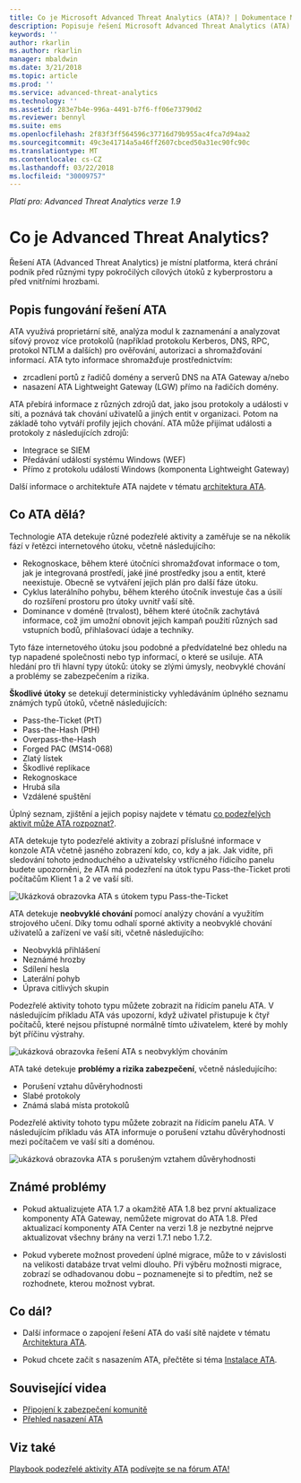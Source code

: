 ```yaml
---
title: Co je Microsoft Advanced Threat Analytics (ATA)? | Dokumentace Microsoftu
description: Popisuje řešení Microsoft Advanced Threat Analytics (ATA) a jaké druhy podezřelých aktivit může zjistit.
keywords: ''
author: rkarlin
ms.author: rkarlin
manager: mbaldwin
ms.date: 3/21/2018
ms.topic: article
ms.prod: ''
ms.service: advanced-threat-analytics
ms.technology: ''
ms.assetid: 283e7b4e-996a-4491-b7f6-ff06e73790d2
ms.reviewer: bennyl
ms.suite: ems
ms.openlocfilehash: 2f83f3ff564596c37716d79b955ac4fca7d94aa2
ms.sourcegitcommit: 49c3e41714a5a46ff2607cbced50a31ec90fc90c
ms.translationtype: MT
ms.contentlocale: cs-CZ
ms.lasthandoff: 03/22/2018
ms.locfileid: "30009757"
---
```

*Platí pro: Advanced Threat Analytics verze 1.9*


# <a name="what-is-advanced-threat-analytics"></a>Co je Advanced Threat Analytics?
Řešení ATA (Advanced Threat Analytics) je místní platforma, která chrání podnik před různými typy pokročilých cílových útoků z kyberprostoru a před vnitřními hrozbami.

## <a name="how-ata-works"></a>Popis fungování řešení ATA

ATA využívá proprietární sítě, analýza modul k zaznamenání a analyzovat síťový provoz více protokolů (například protokolu Kerberos, DNS, RPC, protokol NTLM a dalších) pro ověřování, autorizaci a shromažďování informací. ATA tyto informace shromažďuje prostřednictvím:

-   zrcadlení portů z řadičů domény a serverů DNS na ATA Gateway a/nebo
-   nasazení ATA Lightweight Gateway (LGW) přímo na řadičích domény.

ATA přebírá informace z různých zdrojů dat, jako jsou protokoly a události v síti, a poznává tak chování uživatelů a jiných entit v organizaci. Potom na základě toho vytváří profily jejich chování.
ATA může přijímat události a protokoly z následujících zdrojů:

-   Integrace se SIEM
-   Předávání událostí systému Windows (WEF)
-   Přímo z protokolu událostí Windows (komponenta Lightweight Gateway)


Další informace o architektuře ATA najdete v tématu [architektura ATA](ata-architecture.md).

## <a name="what-does-ata-do"></a>Co ATA dělá?

Technologie ATA detekuje různé podezřelé aktivity a zaměřuje se na několik fází v řetězci internetového útoku, včetně následujícího:

-   Rekognoskace, během které útočníci shromažďovat informace o tom, jak je integrovaná prostředí, jaké jiné prostředky jsou a entit, které neexistuje. Obecně se vytváření jejich plán pro další fáze útoku.
-   Cyklus laterálního pohybu, během kterého útočník investuje čas a úsilí do rozšíření prostoru pro útoky uvnitř vaší sítě.
-   Dominance v doméně (trvalost), během které útočník zachytává informace, což jim umožní obnovit jejich kampaň použití různých sad vstupních bodů, přihlašovací údaje a techniky. 

Tyto fáze internetového útoku jsou podobné a předvídatelné bez ohledu na typ napadené společnosti nebo typ informací, o které se usiluje.
ATA hledání pro tři hlavní typy útoků: útoky se zlými úmysly, neobvyklé chování a problémy se zabezpečením a rizika.

**Škodlivé útoky** se detekují deterministicky vyhledáváním úplného seznamu známých typů útoků, včetně následujících:

-   Pass-the-Ticket (PtT)
-   Pass-the-Hash (PtH)
-   Overpass-the-Hash
-   Forged PAC (MS14-068)
-   Zlatý lístek
-   Škodlivé replikace
-   Rekognoskace
-   Hrubá síla
-   Vzdálené spuštění

Úplný seznam, zjištění a jejich popisy najdete v tématu [co podezřelých aktivit může ATA rozpoznat?](ata-threats.md). 

ATA detekuje tyto podezřelé aktivity a zobrazí příslušné informace v konzole ATA včetně jasného zobrazení kdo, co, kdy a jak. Jak vidíte, při sledování tohoto jednoduchého a uživatelsky vstřícného řídicího panelu budete upozorněni, že ATA má podezření na útok typu Pass-the-Ticket proti počítačům Klient 1 a 2 ve vaší síti.

 ![Ukázková obrazovka ATA s útokem typu Pass-the-Ticket](media/pass_the_ticket_sa.png)

ATA detekuje **neobvyklé chování** pomocí analýzy chování a využitím strojového učení. Díky tomu odhalí sporné aktivity a neobvyklé chování uživatelů a zařízení ve vaší síti, včetně následujícího:

-   Neobvyklá přihlášení
-   Neznámé hrozby
-   Sdílení hesla
-   Laterální pohyb
-   Úprava citlivých skupin


Podezřelé aktivity tohoto typu můžete zobrazit na řídicím panelu ATA. V následujícím příkladu ATA vás upozorní, když uživatel přistupuje k čtyř počítačů, které nejsou přístupné normálně tímto uživatelem, které by mohly být příčinu výstrahy.

 ![ukázková obrazovka řešení ATA s neobvyklým chováním](media/abnormal-behavior-sa.png) 

ATA také detekuje **problémy a rizika zabezpečení**, včetně následujícího:

-   Porušení vztahu důvěryhodnosti
-   Slabé protokoly
-   Známá slabá místa protokolů

Podezřelé aktivity tohoto typu můžete zobrazit na řídicím panelu ATA. V následujícím příkladu vás ATA informuje o porušení vztahu důvěryhodnosti mezi počítačem ve vaší síti a doménou.

  ![ukázková obrazovka ATA s porušeným vztahem důvěryhodnosti](media/broken-trust-sa.png)


## <a name="known-issues"></a>Známé problémy

- Pokud aktualizujete ATA 1.7 a okamžitě ATA 1.8 bez první aktualizace komponenty ATA Gateway, nemůžete migrovat do ATA 1.8. Před aktualizací komponenty ATA Center na verzi 1.8 je nezbytné nejprve aktualizovat všechny brány na verzi 1.7.1 nebo 1.7.2.

- Pokud vyberete možnost provedení úplné migrace, může to v závislosti na velikosti databáze trvat velmi dlouho. Při výběru možnosti migrace, zobrazí se odhadovanou dobu – poznamenejte si to předtím, než se rozhodnete, kterou možnost vybrat. 


## <a name="whats-next"></a>Co dál?

-   Další informace o zapojení řešení ATA do vaší sítě najdete v tématu [Architektura ATA](ata-architecture.md).

-   Pokud chcete začít s nasazením ATA, přečtěte si téma [Instalace ATA](install-ata-step1.md).

## <a name="related-videos"></a>Související videa
- [Připojení k zabezpečení komunitě](https://channel9.msdn.com/Shows/Microsoft-Security/Join-the-Security-Community)
- [Přehled nasazení ATA](https://channel9.msdn.com/Shows/Microsoft-Security/Overview-of-ATA-Deployment-in-10-Minutes)


## <a name="see-also"></a>Viz také
[Playbook podezřelé aktivity ATA](http://aka.ms/ataplaybook)
[podívejte se na fórum ATA!](https://social.technet.microsoft.com/Forums/security/home?forum=mata)
